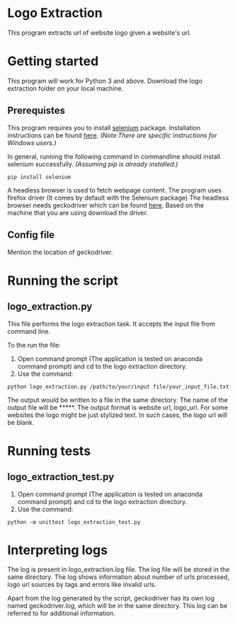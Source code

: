 # Logo Extraction

This program extracts url of website logo given a website's url.

# Getting started

This program will work for Python 3 and above. Download the logo extraction folder on your local machine.

## Prerequistes

This program requires you to install [selenium](https://pypi.org/project/selenium/) package.
Installation instructions can be found [here](https://selenium-python.readthedocs.io/installation.html). 
*(Note:There are specific instructions for Windows users.)*

In general, running the following command in commandline should install selenium successfully. *(Assuming pip is already installed.)*

```console
pip install selenium
```

A headless browser is used to fetch webpage content. The program uses firefox driver (It comes by default with the Selenium package)
The headless browser needs geckodriver which can be found [here](https://github.com/mozilla/geckodriver/releases).
Based on the machine that you are using download the driver.

## Config file

Mention the location of geckodriver.


# Running the script

## logo_extraction.py

This file performs the logo extraction task. It accepts the input file from command line.

To the run the file:
1. Open command prompt (The application is tested on anaconda command prompt) and cd to the logo extraction directory.
2. Use the command:

```console
python logo_extraction.py /path/to/your/input file/your_input_file.txt
```

The output would be written to a file in the same directory. The name of the output file will be *****.
The output format is website url, logo_url.
For some websites the logo might be just stylized text. In such cases, the logo url will be blank.


# Running tests

## logo_extraction_test.py
1. Open command prompt (The application is tested on anaconda command prompt) and cd to the logo extraction directory.
2. Use the command:

```console
python -m unittest logo_extraction_test.py
```

# Interpreting logs

The log is present in logo_extraction.log file. The log file will be stored in the same directory.
The log shows information about number of urls processed, logo url sources by tags and errors like invalid urls.

Apart from the log generated by the script, geckodriver has its own log named geckodriver.log, which will be in the same directory.
This log can be referred to for additional information.



